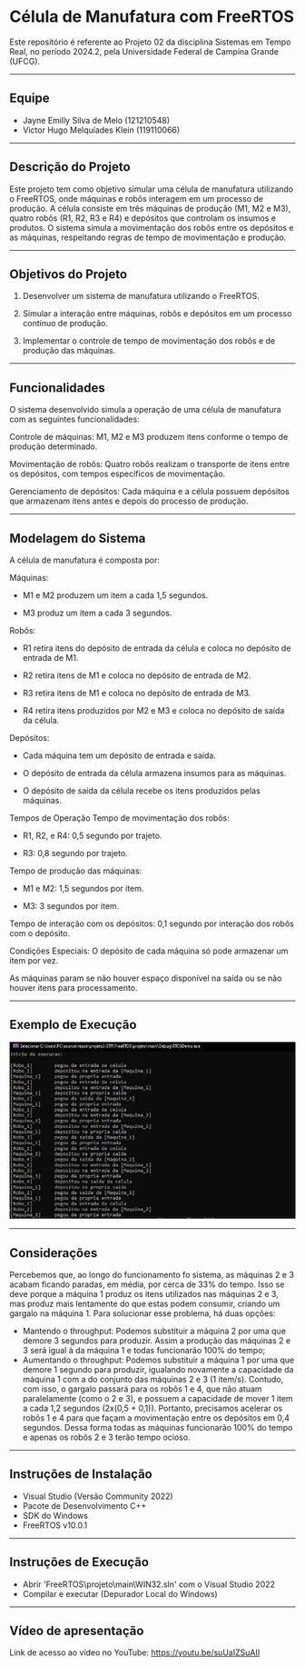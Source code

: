 
# Célula de Manufatura com FreeRTOS

Este repositório é referente ao Projeto 02 da disciplina Sistemas em Tempo Real, no período 2024.2, pela Universidade Federal de Campina Grande (UFCG).

---
## Equipe

- Jayne Emilly Silva de Melo (121210548)
- Victor Hugo Melquíades Klein (119110066)
  
---

## Descrição do Projeto 

Este projeto tem como objetivo simular uma célula de manufatura utilizando o FreeRTOS, onde máquinas e robôs interagem em um processo de produção. A célula consiste em três máquinas de produção (M1, M2 e M3), quatro robôs (R1, R2, R3 e R4) e depósitos que controlam os insumos e produtos. O sistema simula a movimentação dos robôs entre os depósitos e as máquinas, respeitando regras de tempo de movimentação e produção.

---

## Objetivos do Projeto
1. Desenvolver um sistema de manufatura utilizando o FreeRTOS.

2. Simular a interação entre máquinas, robôs e depósitos em um processo contínuo de produção.

3. Implementar o controle de tempo de movimentação dos robôs e de produção das máquinas.

---

## Funcionalidades

O sistema desenvolvido simula a operação de uma célula de manufatura com as seguintes funcionalidades:

Controle de máquinas: M1, M2 e M3 produzem itens conforme o tempo de produção determinado.

Movimentação de robôs: Quatro robôs realizam o transporte de itens entre os depósitos, com tempos específicos de movimentação.

Gerenciamento de depósitos: Cada máquina e a célula possuem depósitos que armazenam itens antes e depois do processo de produção.

--- 

## Modelagem do Sistema
A célula de manufatura é composta por:

Máquinas:

- M1 e M2 produzem um item a cada 1,5 segundos.

- M3 produz um item a cada 3 segundos.

Robôs:

- R1 retira itens do depósito de entrada da célula e coloca no depósito de entrada de M1.

- R2 retira itens de M1 e coloca no depósito de entrada de M2.

- R3 retira itens de M1 e coloca no depósito de entrada de M3.

- R4 retira itens produzidos por M2 e M3 e coloca no depósito de saída da célula.

Depósitos:

- Cada máquina tem um depósito de entrada e saída.

- O depósito de entrada da célula armazena insumos para as máquinas.

- O depósito de saída da célula recebe os itens produzidos pelas máquinas.

Tempos de Operação
Tempo de movimentação dos robôs:

- R1, R2, e R4: 0,5 segundo por trajeto.

- R3: 0,8 segundo por trajeto.

Tempo de produção das máquinas:

- M1 e M2: 1,5 segundos por item.

- M3: 3 segundos por item.

Tempo de interação com os depósitos: 0,1 segundo por interação dos robôs com o depósito.

Condições Especiais:
O depósito de cada máquina só pode armazenar um item por vez.

As máquinas param se não houver espaço disponível na saída ou se não houver itens para processamento.

--- 

## Exemplo de Execução

<p align="center">
  <img src="ExemplodeExecução.png" width="680"/>
</p>

--- 

## Considerações

Percebemos que, ao longo do funcionamento fo sistema, as máquinas 2 e 3 acabam ficando paradas, em média, por cerca de 33% do tempo. Isso se deve porque a máquina 1 produz os itens utilizados nas máquinas 2 e 3, mas produz mais lentamente do que estas podem consumir, criando um gargalo na máquina 1. Para solucionar esse problema, há duas opções:
- Mantendo o throughput: Podemos substituir a máquina 2 por uma que demore 3 segundos para produzir. Assim a produção das máquinas 2 e 3 será igual à da máquina 1 e todas funcionarão 100% do tempo;
- Aumentando o throughput: Podemos substituir a máquina 1 por uma que demore 1 segundo para produzir, igualando novamente a capacidade da máquina 1 com a do conjunto das máquinas 2 e 3 (1 item/s). Contudo, com isso, o gargalo passará para os robôs 1 e 4, que não atuam paralelamente (como o 2 e 3), e possuem a capacidade de mover 1 item a cada 1,2 segundos (2x(0,5 + 0,1)). Portanto, precisamos acelerar os robôs 1 e 4 para que façam a movimentação entre os depósitos em 0,4 segundos. Dessa forma todas as máquinas funcionarão 100% do tempo e apenas os robôs 2 e 3 terão tempo ocioso.

---

## Instruções de Instalação 

- Visual Studio (Versão Community 2022)
- Pacote de Desenvolvimento C++
- SDK do Windows
- FreeRTOS v10.0.1

---

## Instruções de Execução

- Abrir 'FreeRTOS\projeto\main\WIN32.sln' com o Visual Studio 2022 
- Compilar e executar (Depurador Local do Windows)

---


## Vídeo de apresentação
Link de acesso ao vídeo no YouTube: https://youtu.be/suUaIZSuAII 
